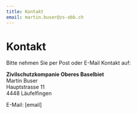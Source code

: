 ```yaml
---
title: Kontakt
email: martin.buser@zs-obb.ch
---
```


# Kontakt

Bitte nehmen Sie per Post oder E-Mail Kontakt auf:

**Zivilschutzkompanie Oberes Baselbiet**  
Martin Buser  
Hauptstrasse 11  
4448 Läufelfingen  

E-Mail: [email]
